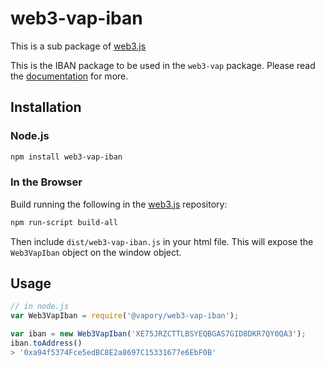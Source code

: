 # web3-vap-iban

This is a sub package of [web3.js][repo]

This is the IBAN package to be used in the `web3-vap` package.
Please read the [documentation][docs] for more.

## Installation

### Node.js

```bash
npm install web3-vap-iban
```

### In the Browser

Build running the following in the [web3.js][repo] repository:

```bash
npm run-script build-all
```

Then include `dist/web3-vap-iban.js` in your html file.
This will expose the `Web3VapIban` object on the window object.


## Usage

```js
// in node.js
var Web3VapIban = require('@vapory/web3-vap-iban');

var iban = new Web3VapIban('XE75JRZCTTLBSYEQBGAS7GID8DKR7QY0QA3');
iban.toAddress()
> '0xa94f5374Fce5edBC8E2a8697C15331677e6EbF0B'
```


[docs]: http://web3js.readthedocs.io/en/1.0/
[repo]: https://github.com/vaporyco/web3.js


